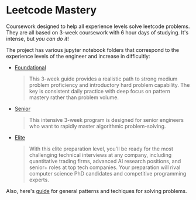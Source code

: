 # Leetcode Mastery

Coursework designed to help all experience levels solve leetcode problems. They are all based on 3-week coursework with 6 hour days of studying. It's intense, but _you can do it_!

The project has various jupyter notebook folders that correspond to the experience levels of the engineer and increase in difficultly:

- [Foundational](./coursework/foundational.md)

  > This 3-week guide provides a realistic path to strong medium problem proficiency and introductory hard problem capability. The key is consistent daily practice with deep focus on pattern mastery rather than problem volume.

- [Senior](./coursework/senior.md)

  > This intensive 3-week program is designed for senior engineers who want to rapidly master algorithmic problem-solving.

- [Elite](./coursework/elite.md)
  > With this elite preparation level, you'll be ready for the most challenging technical interviews at any company, including quantitative trading firms, advanced AI research positions, and senior+ roles at top tech companies. Your preparation will rival computer science PhD candidates and competitive programming experts.

Also, here's [guide](./resources/patterns-and-techniques.ipynb) for general patterns and techiques for solving problems.
